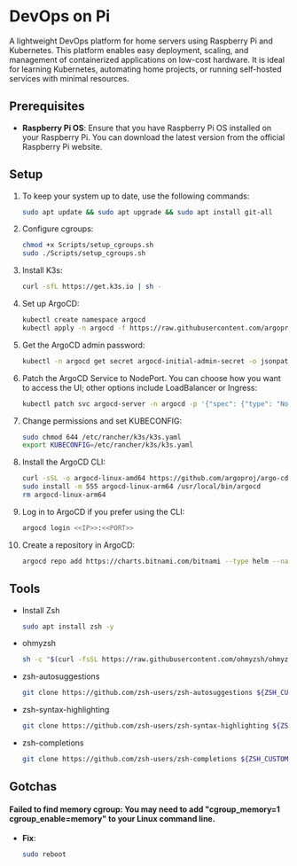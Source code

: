 # DevOps on Pi
A lightweight DevOps platform for home servers using Raspberry Pi and Kubernetes. This platform enables easy deployment, scaling, and management of containerized applications on low-cost hardware. It is ideal for learning Kubernetes, automating home projects, or running self-hosted services with minimal resources.

## Prerequisites
- **Raspberry Pi OS**: Ensure that you have Raspberry Pi OS installed on your Raspberry Pi. You can download the latest version from the official Raspberry Pi website.

## Setup 
1. To keep your system up to date, use the following commands:
    
    ```bash 
    sudo apt update && sudo apt upgrade && sudo apt install git-all
    ```

2. Configure cgroups:
    ```bash 
    chmod +x Scripts/setup_cgroups.sh
    sudo ./Scripts/setup_cgroups.sh
    ```

3. Install K3s:
   ```bash
   curl -sfL https://get.k3s.io | sh -
   ```

4. Set up ArgoCD:
   ```bash 
   kubectl create namespace argocd
   kubectl apply -n argocd -f https://raw.githubusercontent.com/argoproj/argo-cd/stable/manifests/install.yaml
   ```

5. Get the ArgoCD admin password:
   ```bash
   kubectl -n argocd get secret argocd-initial-admin-secret -o jsonpath="{.data.password}" | base64 -d
   ```

6. Patch the ArgoCD Service to NodePort. You can choose how you want to access the UI; other options include LoadBalancer or Ingress:
   ```bash
   kubectl patch svc argocd-server -n argocd -p '{"spec": {"type": "NodePort"}}'
   ```

7. Change permissions and set KUBECONFIG:
   ```bash
   sudo chmod 644 /etc/rancher/k3s/k3s.yaml
   export KUBECONFIG=/etc/rancher/k3s/k3s.yaml
   ```

8. Install the ArgoCD CLI:
   ```bash
   curl -sSL -o argocd-linux-amd64 https://github.com/argoproj/argo-cd/releases/latest/download/argocd-linux-arm64
   sudo install -m 555 argocd-linux-arm64 /usr/local/bin/argocd
   rm argocd-linux-arm64
   ```

9. Log in to ArgoCD if you prefer using the CLI:
    ```bash
    argocd login <<IP>>:<<PORT>>
    ```

10. Create a repository in ArgoCD:
    ```bash
    argocd repo add https://charts.bitnami.com/bitnami --type helm --name bitnami
    ```

## Tools

- Install Zsh
   ```bash 
   sudo apt install zsh -y
   ```

- ohmyzsh 
   ```bash 
   sh -c "$(curl -fsSL https://raw.githubusercontent.com/ohmyzsh/ohmyzsh/master/tools/install.sh)"
   ```

- zsh-autosuggestions 
   ```bash 
   git clone https://github.com/zsh-users/zsh-autosuggestions ${ZSH_CUSTOM:-~/.oh-my-zsh/custom}/plugins/zsh-autosuggestions
   ```

- zsh-syntax-highlighting 
   ```bash 
   git clone https://github.com/zsh-users/zsh-syntax-highlighting ${ZSH_CUSTOM:-~/.oh-my-zsh/custom}/plugins/zsh-syntax-highlighting
   ```


- zsh-completions 
   ```bash 
   git clone https://github.com/zsh-users/zsh-completions ${ZSH_CUSTOM:-${ZSH:-~/.oh-my-zsh}/custom}/plugins/zsh-completions
   ```



## Gotchas
#### Failed to find memory cgroup: You may need to add "cgroup_memory=1 cgroup_enable=memory" to your Linux command line.
- **Fix**:
    ```bash
    sudo reboot
    ```